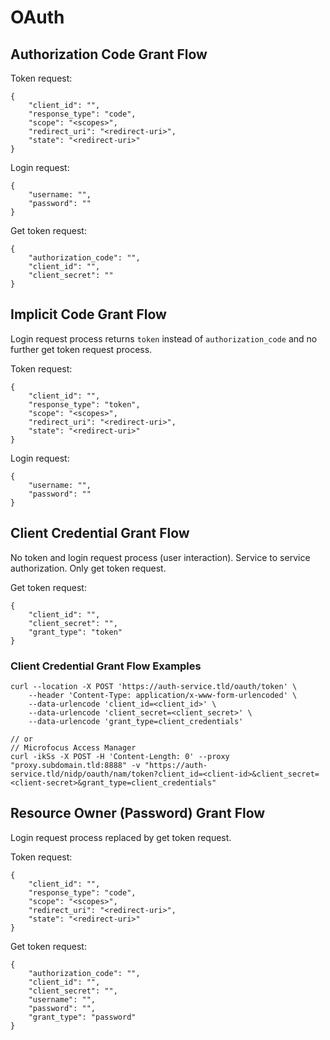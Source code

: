 # OAuth

## Authorization Code Grant Flow

Token request:
```
{
    "client_id": "",
    "response_type": "code",
    "scope": "<scopes>",
    "redirect_uri": "<redirect-uri>",
    "state": "<redirect-uri>"
}
```

Login request:
```
{
    "username: "",
    "password": ""
}
```

Get token request:
```
{
    "authorization_code": "",
    "client_id": "",
    "client_secret": ""
}
```

## Implicit Code Grant Flow

Login request process returns `token` instead of `authorization_code` and no further get token request process.

Token request:
```
{
    "client_id": "",
    "response_type": "token",
    "scope": "<scopes>",
    "redirect_uri": "<redirect-uri>",
    "state": "<redirect-uri>"
}
```

Login request:
```
{
    "username: "",
    "password": ""
}
```

## Client Credential Grant Flow

No token and login request process (user interaction). Service to service authorization.
Only get token request.

Get token request:
```
{
    "client_id": "",
    "client_secret": "",
    "grant_type": "token"
}
```

### Client Credential Grant Flow Examples

```
curl --location -X POST 'https://auth-service.tld/oauth/token' \
    --header 'Content-Type: application/x-www-form-urlencoded' \
    --data-urlencode 'client_id=<client_id>' \
    --data-urlencode 'client_secret=<client_secret>' \
    --data-urlencode 'grant_type=client_credentials'

// or 
// Microfocus Access Manager
curl -ikSs -X POST -H 'Content-Length: 0' --proxy "proxy.subdomain.tld:8888" -v "https://auth-service.tld/nidp/oauth/nam/token?client_id=<client-id>&client_secret=<client-secret>&grant_type=client_credentials"
```

## Resource Owner (Password) Grant Flow

Login request process replaced by get token request.

Token request:
```
{
    "client_id": "",
    "response_type": "code",
    "scope": "<scopes>",
    "redirect_uri": "<redirect-uri>",
    "state": "<redirect-uri>"
}
```

Get token request:
```
{
    "authorization_code": "",
    "client_id": "",
    "client_secret": "",
    "username": "",
    "password": "",
    "grant_type": "password"
}
```
